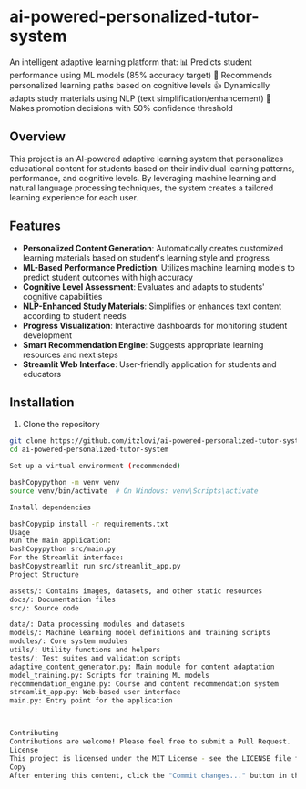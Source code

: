# ai-powered-personalized-tutor-system

An intelligent adaptive learning platform that:  📊 Predicts student performance using ML models (85% accuracy target)  🎯 Recommends personalized learning paths based on cognitive levels 👍 Dynamically adapts study materials using NLP (text simplification/enhancement) 📝 Makes promotion decisions with 50% confidence threshold

## Overview

This project is an AI-powered adaptive learning system that personalizes educational content for students based on their individual learning patterns, performance, and cognitive levels. By leveraging machine learning and natural language processing techniques, the system creates a tailored learning experience for each user.

## Features

- **Personalized Content Generation**: Automatically creates customized learning materials based on student's learning style and progress
- **ML-Based Performance Prediction**: Utilizes machine learning models to predict student outcomes with high accuracy
- **Cognitive Level Assessment**: Evaluates and adapts to students' cognitive capabilities
- **NLP-Enhanced Study Materials**: Simplifies or enhances text content according to student needs
- **Progress Visualization**: Interactive dashboards for monitoring student development
- **Smart Recommendation Engine**: Suggests appropriate learning resources and next steps
- **Streamlit Web Interface**: User-friendly application for students and educators

## Installation

1. Clone the repository
```bash
git clone https://github.com/itzlovi/ai-powered-personalized-tutor-system.git
cd ai-powered-personalized-tutor-system

Set up a virtual environment (recommended)

bashCopypython -m venv venv
source venv/bin/activate  # On Windows: venv\Scripts\activate

Install dependencies

bashCopypip install -r requirements.txt
Usage
Run the main application:
bashCopypython src/main.py
For the Streamlit interface:
bashCopystreamlit run src/streamlit_app.py
Project Structure

assets/: Contains images, datasets, and other static resources
docs/: Documentation files
src/: Source code

data/: Data processing modules and datasets
models/: Machine learning model definitions and training scripts
modules/: Core system modules
utils/: Utility functions and helpers
tests/: Test suites and validation scripts
adaptive_content_generator.py: Main module for content adaptation
model_training.py: Scripts for training ML models
recommendation_engine.py: Course and content recommendation system
streamlit_app.py: Web-based user interface
main.py: Entry point for the application



Contributing
Contributions are welcome! Please feel free to submit a Pull Request.
License
This project is licensed under the MIT License - see the LICENSE file for details.
Copy
After entering this content, click the "Commit changes..." button in the top right to save your README file to the repository.

